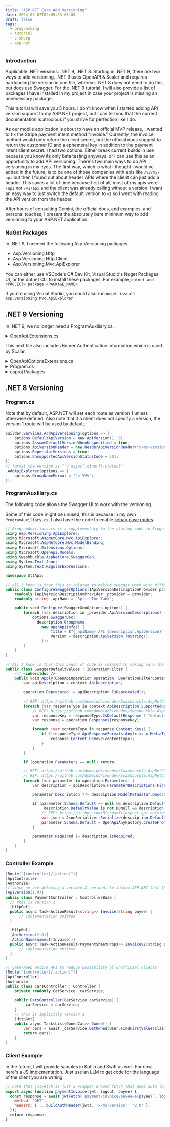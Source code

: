```yaml
---
title: "ASP.NET Core Add Versioning"
date: 2024-03-07T02:05:53-05:00
draft: false
tags:
  - programming
  - tutorial
  - c-sharp
  - asp.net
---
```


### Introduction

Applicable .NET versions: .NET 9, .NET 8. Starting in .NET 9, there are two ways to add versioning. .NET 9 uses OpenAPI & Scaler and requires hardcoding the version in one file, whereas .NET 8 does not need to do this, but does use Swagger. For the .NET 9 tutorial, I will also provide a list of packages I have installed in my project in case your project is missing an unnecessary package.

This tutorial will save you 5 hours. I don't know when I started adding API version support to my ASP.NET project, but I can tell you that the current documentation is atrocious if you strive for perfection like I do.

As our mobile application is about to have an official MVP release, I wanted to fix the Stripe payment intent method "invoice." Currently, the invoice method would only return the client secret, but the official docs suggest to return the customer ID and a ephemeral key in addition to the payment intent client secret. I had two options. Either break current builds in use because you know its only beta testing anyways, or I can use this as an opportunity to add API versioning. There's two main ways to do API versioning in my eyes. The first way, which is what I thought I would've added in the future, is to be one of those companies with apis like `/v2/my-api` but then I found out about header APIs where the client can just add a header. This saves a lot of time because first of all, most of my apis were `/api` not `/v1/api` and the client was already calling without a version. I want an easy way to just switch the default version to `v2` so I went with reading the API version from the header.

After hours of consulting Gemini, the official docs, and examples, and personal touches, I present the absolutely bare minimum way to add versioning to your ASP.NET application.

### NuGet Packages

In .NET 9, I needed the following Asp.Versioning packages

- Asp.Versioning.Http
- Asp.Versioning.Http.Client
- Asp.Versioning.Mvc.ApiExplorer

You can either use VSCode's C# Dev Kit, Visual Studio's Nuget Packages UI, or the dotnet CLI to install these packages. For example, `dotnet add <PROJECT> package <PACKAGE_NAME>`

If you're using Visual Studio, you could also run `nuget install Asp.Versioning.Mvc.ApiExplorer`

## .NET 9 Versioning

In .NET 9, we no longer need a ProgramAuxiliary.cs.

<details><summary>OpenApi.Extensions.cs</summary>

```cs
using Asp.Versioning;
using Scalar.AspNetCore;

namespace SttApi;

public static partial class Extensions {
    public static IApplicationBuilder UseDefaultOpenApi(this WebApplication app) {
        var configuration = app.Configuration;

        if (app.Environment.IsDevelopment()) {
            app.MapOpenApi()
                .CacheOutput();
            app.MapScalarApiReference(options => {
                // Disable default fonts to avoid download unnecessary fonts
                options.DefaultFonts = false;
                options.Title = "Split The Tank API Reference";
                options.EnabledClients = [ScalarClient.Fetch, ScalarClient.HttpClient, ScalarClient.Nsurlsession, ScalarClient.OkHttp];
                // TODO: add default berar
                // TODO: order actions by
                //     options.OrderActionsBy(apiDesc => {
                //         var priority = apiDesc.ActionDescriptor.RouteValues["controller"]!.Contains("Debug") ? "_" : "";
                //         return $"{priority}{apiDesc.ActionDescriptor.RouteValues["controller"]}_{apiDesc.HttpMethod}";
                //     });
                // .WithHttpBearerAuthentication(bearer => bearer.Token = "");
            });
            app.MapGet("/", () => Results.Redirect("/scalar/v1")).ExcludeFromDescription();
        }
        return app;
    }

    public static IHostApplicationBuilder AddDefaultOpenApi(
        this IHostApplicationBuilder builder,
        IApiVersioningBuilder? apiVersioning = default) {
        var openApi = builder.Configuration.GetSection("OpenApi");
        var identitySection = builder.Configuration.GetSection("Identity");

        var scopes = identitySection.Exists()
            ? identitySection.GetRequiredSection("Scopes").GetChildren().ToDictionary(p => p.Key, p => p.Value)
            : new Dictionary<string, string?>();

        if (apiVersioning is not null) {
            // the default format will just be ApiVersion.ToString(); for example, 1.0.
            // this will format the version as "'v'major[.minor][-status]"
            var versioned = apiVersioning.AddApiExplorer(options => options.GroupNameFormat = "'v'VVV");
            // Search code base for [ApiVersion(#.0)]
            string[] versions = ["v1", "v2"];
            foreach (var description in versions) {
                builder.Services.AddOpenApi(description, options => {
                    if (openApi.Exists()) {
                        options.ApplyApiVersionInfo(openApi.GetRequiredValue("Document:Title"), openApi.GetRequiredValue("Document:Description"));
                    }
                    options.ApplyAuthorizationChecks([.. scopes.Keys]);
                    options.ApplySecuritySchemeDefinitions();
                    options.ApplyOperationDeprecatedStatus();
                    options.ApplyApiVersionDescription();
                    options.ApplySchemaNullableFalse();
                    // Clear out the default servers so we can fallback to
                    // whatever ports have been allocated for the service by Aspire
                    options.AddDocumentTransformer((document, context, cancellationToken) => {
                        document.Servers = [];
                        return Task.CompletedTask;
                    });
                });
            }
        }

        return builder;
    }
}
```

</details>

This next file also includes Bearer Authentication information which is used by Scalar.

<details><summary>OpenApiOptionsExtensions.cs</summary>

```cs
using System.Text;
using Asp.Versioning.ApiExplorer;
using Microsoft.AspNetCore.Authorization;
using Microsoft.AspNetCore.Mvc.ApiExplorer;
using Microsoft.AspNetCore.OpenApi;
using Microsoft.Extensions.Configuration;
using Microsoft.Extensions.DependencyInjection;
using Microsoft.Extensions.Primitives;
using Microsoft.OpenApi.Any;
using Microsoft.OpenApi.Models;

namespace SttApi;

internal static class OpenApiOptionsExtensions
{
    public static OpenApiOptions ApplyApiVersionInfo(this OpenApiOptions options, string title, string description)
    {
        options.AddDocumentTransformer((document, context, cancellationToken) =>
        {
            var versionedDescriptionProvider = context.ApplicationServices.GetService<IApiVersionDescriptionProvider>();
            var apiDescription = versionedDescriptionProvider?.ApiVersionDescriptions
                .SingleOrDefault(description => description.GroupName == context.DocumentName);
            if (apiDescription is null)
            {
                return Task.CompletedTask;
            }
            document.Info.Version = apiDescription.ApiVersion.ToString();
            document.Info.Title = title;
            document.Info.Description = BuildDescription(apiDescription, description);
            return Task.CompletedTask;
        });
        return options;
    }

    private static string BuildDescription(ApiVersionDescription api, string description)
    {
        var text = new StringBuilder(description);

        if (api.IsDeprecated)
        {
            if (text.Length > 0)
            {
                if (text[^1] != '.')
                {
                    text.Append('.');
                }

                text.Append(' ');
            }

            text.Append("This API version has been deprecated.");
        }

        if (api.SunsetPolicy is { } policy)
        {
            if (policy.Date is { } when)
            {
                if (text.Length > 0)
                {
                    text.Append(' ');
                }

                text.Append("The API will be sunset on ")
                    .Append(when.Date.ToShortDateString())
                    .Append('.');
            }

            if (policy.HasLinks)
            {
                text.AppendLine();

                var rendered = false;

                foreach (var link in policy.Links.Where(l => l.Type == "text/html"))
                {
                    if (!rendered)
                    {
                        text.Append("<h4>Links</h4><ul>");
                        rendered = true;
                    }

                    text.Append("<li><a href=\"");
                    text.Append(link.LinkTarget.OriginalString);
                    text.Append("\">");
                    text.Append(
                        StringSegment.IsNullOrEmpty(link.Title)
                        ? link.LinkTarget.OriginalString
                        : link.Title.ToString());
                    text.Append("</a></li>");
                }

                if (rendered)
                {
                    text.Append("</ul>");
                }
            }
        }

        return text.ToString();
    }

    public static OpenApiOptions ApplySecuritySchemeDefinitions(this OpenApiOptions options)
    {
        options.AddDocumentTransformer<SecuritySchemeDefinitionsTransformer>();
        return options;
    }

    public static OpenApiOptions ApplyAuthorizationChecks(this OpenApiOptions options, string[] scopes)
    {
        options.AddOperationTransformer((operation, context, cancellationToken) =>
        {
            var metadata = context.Description.ActionDescriptor.EndpointMetadata;

            if (!metadata.OfType<IAuthorizeData>().Any())
            {
                return Task.CompletedTask;
            }

            operation.Responses.TryAdd("401", new OpenApiResponse { Description = "Unauthorized" });
            operation.Responses.TryAdd("403", new OpenApiResponse { Description = "Forbidden" });

            var oAuthScheme = new OpenApiSecurityScheme
            {
                Reference = new OpenApiReference { Type = ReferenceType.SecurityScheme, Id = "oauth2" }
            };

            operation.Security = new List<OpenApiSecurityRequirement>
            {
                new()
                {
                    [oAuthScheme] = scopes
                }
            };

            return Task.CompletedTask;
        });
        return options;
    }

    public static OpenApiOptions ApplyOperationDeprecatedStatus(this OpenApiOptions options)
    {
        options.AddOperationTransformer((operation, context, cancellationToken) =>
        {
            var apiDescription = context.Description;
            operation.Deprecated |= apiDescription.IsDeprecated();
            return Task.CompletedTask;
        });
        return options;
    }

    public static OpenApiOptions ApplyApiVersionDescription(this OpenApiOptions options)
    {
        options.AddOperationTransformer((operation, context, cancellationToken) =>
        {
            // Find parameter named "api-version" and add a description to it
            var apiVersionParameter = operation.Parameters.FirstOrDefault(p => p.Name == "api-version");
            if (apiVersionParameter is not null) {
                apiVersionParameter.Description = "The API version, in the format 'major.minor'.";
                var versionNumber = context.DocumentName.TrimStart('v');
                if (int.TryParse(versionNumber, out var version)) {
                    apiVersionParameter.Schema.Example = new OpenApiString($"{version}.0");
                } else {
                    throw new ArgumentException("got invalid document name {context.DocumentName}. Expected format v#");
                }
            }
            return Task.CompletedTask;
        });
        return options;
    }

    // This extension method adds a schema transformer that sets "nullable" to false for all optional properties.
    public static OpenApiOptions ApplySchemaNullableFalse(this OpenApiOptions options)
    {
        options.AddSchemaTransformer((schema, context, cancellationToken) =>
        {
            if (schema.Properties is not null)
            {
                foreach (var property in schema.Properties)
                {
                    if (schema.Required?.Contains(property.Key) != true)
                    {
                        property.Value.Nullable = false;
                    }
                }
            }

            return Task.CompletedTask;
        });
        return options;
    }

    private class SecuritySchemeDefinitionsTransformer(IConfiguration configuration) : IOpenApiDocumentTransformer
    {
        public Task TransformAsync(OpenApiDocument document, OpenApiDocumentTransformerContext context, CancellationToken cancellationToken)
        {
            document.Components ??= new();
            document.Components.SecuritySchemes.Add("Bearer", new OpenApiSecurityScheme {
                            In = ParameterLocation.Header,
                            Description = "Please enter a valid token",
                            Name = "Authorization",
                            Type = SecuritySchemeType.Http,
                            BearerFormat = "JWT",
                            Scheme = "Bearer"
                        });
            return Task.CompletedTask;
        }
    }
}
```

</details>

<details><summary>Program.cs</summary>

```cs
var apiVersioning = builder.Services.AddApiVersioning(options => {
            options.DefaultApiVersion = new ApiVersion(1, 0);
            options.AssumeDefaultVersionWhenUnspecified = true;
            options.ApiVersionReader = new HeaderApiVersionReader("x-ms-version");
            options.ReportApiVersions = true;
            options.UnsupportedApiVersionStatusCode = 501;
        });
        builder.AddDefaultOpenApi(apiVersioning);
// after MapControllers
app.UseDefaultOpenApi();
```

</details>

<details><summary>csproj Packages</summary>

```xml
<ItemGroup>
    <PackageReference Include="Asp.Versioning.Http" Version="8.1.0" />
    <PackageReference Include="Asp.Versioning.Http.Client" Version="8.1.0" />
    <PackageReference Include="Asp.Versioning.Mvc.ApiExplorer" Version="8.1.0" />
    <PackageReference Include="Microsoft.AspNet.WebApi.Client" Version="6.0.0" />
    <PackageReference Include="Microsoft.AspNetCore.Authentication.JwtBearer" Version="9.0.1" />
    <PackageReference Include="Microsoft.AspNetCore.Mvc.Testing" Version="9.0.1" />
    <PackageReference Include="Microsoft.AspNetCore.OpenApi" Version="9.0.1" />
    <PackageReference Include="Microsoft.Azure.AppConfiguration.AspNetCore" Version="8.0.0" />
    <PackageReference Include="Microsoft.Extensions.ApiDescription.Server" Version="9.0.1">
      <IncludeAssets>runtime; build; native; contentfiles; analyzers; buildtransitive</IncludeAssets>
      <PrivateAssets>all</PrivateAssets>
    </PackageReference>
    <PackageReference Include="Microsoft.Extensions.Configuration.Binder" Version="9.0.1" />
    <PackageReference Include="Microsoft.FeatureManagement.AspNetCore" Version="4.0.0" />
    <PackageReference Include="Microsoft.IdentityModel.Tokens" Version="8.3.1" />
    <PackageReference Include="Microsoft.VisualStudio.Azure.Containers.Tools.Targets" Version="1.21.0" />
    <PackageReference Include="MongoDB.Analyzer" Version="1.5.0" />
    <PackageReference Include="MongoDB.Driver" Version="3.1.0" />
    <PackageReference Include="Postmark" Version="5.2.0" />
    <PackageReference Include="Scalar.AspNetCore" Version="2.0.9" />
    <PackageReference Include="Stripe.net" Version="47.3.0" />
    <PackageReference Include="Swashbuckle.AspNetCore" Version="7.2.0" />
    <PackageReference Include="System.IdentityModel.Tokens.Jwt" Version="8.3.1" />
    <PackageReference Include="System.Text.Json" Version="9.0.1" />
  </ItemGroup>
```

</details>

## .NET 8 Versioning

### Program.cs

Note that by default, ASP.NET will set each route as version 1 unless otherwise defined. Also note that if a client does not specify a version, the version 1 route will be used by default.

```cs
builder.Services.AddApiVersioning(options => {
    options.DefaultApiVersion = new ApiVersion(1, 0);
    options.AssumeDefaultVersionWhenUnspecified = true;
    options.ApiVersionReader = new HeaderApiVersionReader("x-ms-version");
    options.ReportApiVersions = true;
    options.UnsupportedApiVersionStatusCode = 501;
})
// format the version as "'v'major[.minor][-status]"
.AddApiExplorer(options => {
    options.GroupNameFormat = "'v'VVV";
});
```

### ProgramAuxiliary.cs

The following code allows the Swagger UI to work with the versioning.

Some of this code might be unused, this is because in my own `ProgramAuxiliary.cs`, I also have the code to enable [kebab case routes](/posts/aspnet-kebab-case-routes/).

```cs
// ProgramAuxiliary.cs is a supplementary to the startup code in Program.cs where this file contains some boilerplate to provide abstraction
using Asp.Versioning.ApiExplorer;
using Microsoft.AspNetCore.Mvc.ApiExplorer;
using Microsoft.AspNetCore.Mvc.ModelBinding;
using Microsoft.Extensions.Options;
using Microsoft.OpenApi.Models;
using Swashbuckle.AspNetCore.SwaggerGen;
using System.Text.Json;
using System.Text.RegularExpressions;

namespace SttApi;

// all I know is that this is related to making swagger work with different versions of the API
public class ConfigureSwaggerOptions(IApiVersionDescriptionProvider provider) : IConfigureOptions<SwaggerGenOptions> {
    readonly IApiVersionDescriptionProvider _provider = provider;
    readonly string _apiName = "Split The Tank";

    public void Configure(SwaggerGenOptions options) {
        foreach (var description in _provider.ApiVersionDescriptions) {
            options.SwaggerDoc(
              description.GroupName,
                new OpenApiInfo() {
                    Title = $"{_apiName} API {description.ApiVersion}",
                    Version = description.ApiVersion.ToString(),
                });
        }
    }
}

// All I know is that this bunch of code is related to making sure the API version is set in the header by default
public class SwaggerDefaultValues : IOperationFilter {
    /// <inheritdoc />
    public void Apply(OpenApiOperation operation, OperationFilterContext context) {
        var apiDescription = context.ApiDescription;

        operation.Deprecated |= apiDescription.IsDeprecated();

        // REF: https://github.com/domaindrivendev/Swashbuckle.AspNetCore/issues/1752#issue-663991077
        foreach (var responseType in context.ApiDescription.SupportedResponseTypes) {
            // REF: https://github.com/domaindrivendev/Swashbuckle.AspNetCore/blob/b7cf75e7905050305b115dd96640ddd6e74c7ac9/src/Swashbuckle.AspNetCore.SwaggerGen/SwaggerGenerator/SwaggerGenerator.cs#L383-L387
            var responseKey = responseType.IsDefaultResponse ? "default" : responseType.StatusCode.ToString();
            var response = operation.Responses[responseKey];

            foreach (var contentType in response.Content.Keys) {
                if (!responseType.ApiResponseFormats.Any(x => x.MediaType == contentType)) {
                    response.Content.Remove(contentType);
                }
            }
        }

        if (operation.Parameters == null) return;

        // REF: https://github.com/domaindrivendev/Swashbuckle.AspNetCore/issues/412
        // REF: https://github.com/domaindrivendev/Swashbuckle.AspNetCore/pull/413
        foreach (var parameter in operation.Parameters) {
            var description = apiDescription.ParameterDescriptions.First(p => p.Name == parameter.Name);

            parameter.Description ??= description.ModelMetadata?.Description;

            if (parameter.Schema.Default == null && description.DefaultValue != null &&
                 description.DefaultValue is not DBNull && description.ModelMetadata is ModelMetadata modelMetadata) {
                // REF: https://github.com/Microsoft/aspnet-api-versioning/issues/429#issuecomment-605402330
                var json = JsonSerializer.Serialize(description.DefaultValue, modelMetadata.ModelType);
                parameter.Schema.Default = OpenApiAnyFactory.CreateFromJson(json);
            }

            parameter.Required |= description.IsRequired;
        }
    }
}
```

### Controller Example

```cs
[Route("[controller]/[action]")]
[ApiController]
[Authorize]
// since we are defining a version 2, we want to inform ASP.NET that the other routes are version 1, you can experiment without this at first just to see the result
[ApiVersion(1.0)]
public class PaymentController : ControllerBase {
  // this is Version 1
  [HttpGet]
  public async Task<ActionResult<string>> Invoice(string payee) {
      // implementation omitted
  }

  [HttpGet]
  [ApiVersion(2.0)]
  [ActionName(nameof(Invoice))]
  public async Task<ActionResult<PaymentSheetProps>> InvoiceV2(string payee) {
      // implementation omitted
  }
}
```

```cs
// gate-keep entire API to reduce possibility of unofficial clients
[Route("[controller]/[action]")]
[ApiController]
[Authorize]
public class CarsController : Controller {
    private readonly CarService _carService;

    public CarsController(CarService carService) {
        _carService = carService;
    }
    // this is implicitly Version 1
    [HttpGet]
    public async Task<List<OwnedCar>> Owned() {
        var cars = await _carService.GetOwned(User.FindFirstValue(ClaimTypes.Email)!);
        return cars!;
    }
}
```

### Client Example

In the future, I will provide samples in Kotlin and Swift as well. For now, here's a JS implementation. Just use an LLM to get code for the language of the client you are writing.

```js
// note that jwtFetch is just a wrapper around fetch that does auto logging out and .json() conversion when applicable
export async function paymentInvoice(jwt, logout, payee) {
  const response = await jwtFetch(`payment/invoice?payee=${payee}`, logout, {
    method: 'GET',
    headers: { ...buildAuthHeader(jwt), 'x-ms-version': '2.0' },
  });
  return response;
}
```
